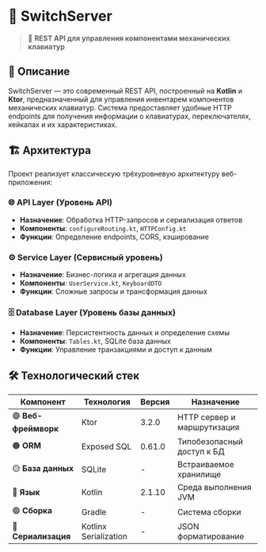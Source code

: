 


# 🚀 SwitchServer

> 🎯 **REST API для управления компонентами механических клавиатур**

## 📖 Описание

SwitchServer — это современный REST API, построенный на **Kotlin** и **Ktor**, предназначенный для управления инвентарем компонентов механических клавиатур. Система предоставляет удобные HTTP endpoints для получения информации о клавиатурах, переключателях, кейкапах и их характеристиках.

## 🏗️ Архитектура

Проект реализует классическую трёхуровневую архитектуру веб-приложения:

### 🌐 API Layer (Уровень API)
- **Назначение**: Обработка HTTP-запросов и сериализация ответов
- **Компоненты**: `configureRouting.kt`, `HTTPConfig.kt`
- **Функции**: Определение endpoints, CORS, кэширование 

### ⚙️ Service Layer (Сервисный уровень)  
- **Назначение**: Бизнес-логика и агрегация данных
- **Компоненты**: `UserService.kt`, `KeyboardDTO`
- **Функции**: Сложные запросы и трансформация данных 

### 🗄️ Database Layer (Уровень базы данных)
- **Назначение**: Персистентность данных и определение схемы
- **Компоненты**: `Tables.kt`, SQLite база данных
- **Функции**: Управление транзакциями и доступ к данным 

## 🛠️ Технологический стек

| Компонент | Технология | Версия | Назначение |
|-----------|------------|--------|------------|
| 🟣 **Веб-фреймворк** | Ktor | 3.2.0 | HTTP сервер и маршрутизация |
| 🟠 **ORM** | Exposed SQL | 0.61.0 | Типобезопасный доступ к БД |
| 🟡 **База данных** | SQLite | - | Встраиваемое хранилище |
| 🔵 **Язык** | Kotlin | 2.1.10 | Среда выполнения JVM |
| 🟢 **Сборка** | Gradle | - | Система сборки |
| 📄 **Сериализация** | Kotlinx Serialization | - | JSON форматирование | [5](#0-4) 




